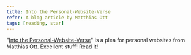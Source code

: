 ```yaml
---
title: Into the Personal-Website-Verse
refer: A blog article by Matthias Ott
tags: [reading, star]
---
```

"[Into the Personal-Website-Verse](https://matthiasott.com/articles/into-the-personal-website-verse)" is a plea for personal websites from Matthias Ott. Excellent stuff! Read it!